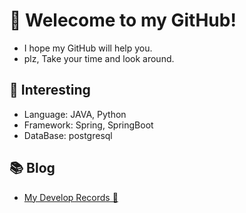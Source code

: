 # 🎉 Welecome to my GitHub!
- I hope my GitHub will help you.
- plz, Take your time and look around.

## 👊 Interesting
- Language: JAVA, Python<br>
- Framework: Spring, SpringBoot<br>
- DataBase: postgresql <br>

## 📚 Blog 
- [My Develop Records 📝](https://codemonster.oopy.io)
